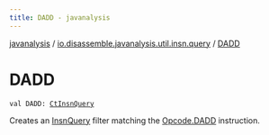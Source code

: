 ```yaml
---
title: DADD - javanalysis
---
```


[javanalysis](../index.html) / [io.disassemble.javanalysis.util.insn.query](index.html) / [DADD](./-d-a-d-d.html)

# DADD

`val DADD: `[`CtInsnQuery`](-ct-insn-query/index.html)

Creates an [InsnQuery](-insn-query/index.html) filter matching the [Opcode.DADD](#) instruction.

